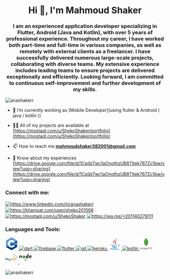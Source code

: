 <h1 align="center">Hi 👋, I'm Mahmoud Shaker</h1>
<h3 align="center">I am an experienced application developer specializing in Flutter, Android (Java and Kotlin), with over 5 years of professional experience. Throughout my career, I have worked both part-time and full-time in various companies, as well as remotely with external clients as a freelancer. I have successfully delivered numerous large-scale projects, collaborating with diverse teams. My extensive experience includes leading teams to ensure projects are delivered exceptionally and efficiently. Looking forward, I am committed to continuous self-improvement and further development of my skills.</h3>

<p align="left"> <img src="https://komarev.com/ghpvc/?username=anashakerr&label=Profile%20views&color=0e75b6&style=flat" alt="anashakerr" /> </p>

- 🔭 I’m currently working as [Mobile Developer](using flutter & Android ( java / kotlin ))

- 👨‍💻 All of my projects are available at [https://mostaql.com/u/ShekoShaker/portfolio](https://mostaql.com/u/ShekoShaker/portfolio)

- 📫 How to reach me **mahmoudshaker382001@gmail.com**

- 📄 Know about my experiences [https://drive.google.com/file/d/1Cpibl7wc1aOnothzUB8Tltek767Zc1bw/view?usp=sharing](https://drive.google.com/file/d/1Cpibl7wc1aOnothzUB8Tltek767Zc1bw/view?usp=sharing)

<h3 align="left">Connect with me:</h3>
<p align="left">
<a href="https://linkedin.com/in/https://www.linkedin.com/in/anashaker/" target="blank"><img align="center" src="https://raw.githubusercontent.com/rahuldkjain/github-profile-readme-generator/master/src/images/icons/Social/linked-in-alt.svg" alt="https://www.linkedin.com/in/anashaker/" height="30" width="40" /></a>
  <a href="https://khamsat.com/user/sheko201566" target="blank"><img align="center" src="https://khamsat.hsoubcdn.com/assets/images/logo-73045c76e830509d4dbe03ea6172d22f047c708fed5435e93ffd47f80ee5ffa4.png" alt="https://khamsat.com/user/sheko201566" height="30" width="40" /></a>
    <a href="https://mostaql.com/u/ShekoShaker" target="blank"><img align="center" src="https://mostaql.hsoubcdn.com/public/assets/images/custom/mostaql-logo-white.svg?id=dc639dfc13cb096309795e9d84ddd15c" alt="https://mostaql.com/u/ShekoShaker" height="30" width="40" /></a>
    <a href="https://wa.me/+201140279111" target="blank"><img align="center" src="https://faq.whatsapp.com/images/presma/whatsapp/whatsapp_logo_green.png" alt="https://wa.me/+201140279111" height="30" width="40" /></a>
</p>

<h3 align="left">Languages and Tools:</h3>
<p align="left"> <a href="https://www.w3schools.com/cpp/" target="_blank" rel="noreferrer"> <img src="https://raw.githubusercontent.com/devicons/devicon/master/icons/cplusplus/cplusplus-original.svg" alt="cplusplus" width="40" height="40"/> </a> <a href="https://dart.dev" target="_blank" rel="noreferrer"> <img src="https://www.vectorlogo.zone/logos/dartlang/dartlang-icon.svg" alt="dart" width="40" height="40"/> </a> <a href="https://firebase.google.com/" target="_blank" rel="noreferrer"> <img src="https://www.vectorlogo.zone/logos/firebase/firebase-icon.svg" alt="firebase" width="40" height="40"/> </a> <a href="https://flutter.dev" target="_blank" rel="noreferrer"> <img src="https://www.vectorlogo.zone/logos/flutterio/flutterio-icon.svg" alt="flutter" width="40" height="40"/> </a> <a href="https://git-scm.com/" target="_blank" rel="noreferrer"> <img src="https://www.vectorlogo.zone/logos/git-scm/git-scm-icon.svg" alt="git" width="40" height="40"/> </a> <a href="https://heroku.com" target="_blank" rel="noreferrer"> <img src="https://www.vectorlogo.zone/logos/heroku/heroku-icon.svg" alt="heroku" width="40" height="40"/> </a> <a href="https://www.java.com" target="_blank" rel="noreferrer"> <img src="https://raw.githubusercontent.com/devicons/devicon/master/icons/java/java-original.svg" alt="java" width="40" height="40"/> </a> <a href="https://kotlinlang.org" target="_blank" rel="noreferrer"> <img src="https://www.vectorlogo.zone/logos/kotlinlang/kotlinlang-icon.svg" alt="kotlin" width="40" height="40"/> </a> <a href="https://www.mongodb.com/" target="_blank" rel="noreferrer"> <img src="https://raw.githubusercontent.com/devicons/devicon/master/icons/mongodb/mongodb-original-wordmark.svg" alt="mongodb" width="40" height="40"/> </a> <a href="https://www.mysql.com/" target="_blank" rel="noreferrer"> <img src="https://raw.githubusercontent.com/devicons/devicon/master/icons/mysql/mysql-original-wordmark.svg" alt="mysql" width="40" height="40"/> </a> <a href="https://nodejs.org" target="_blank" rel="noreferrer"> <img src="https://raw.githubusercontent.com/devicons/devicon/master/icons/nodejs/nodejs-original-wordmark.svg" alt="nodejs" width="40" height="40"/> </a> </p>

<p><img align="center" src="https://github-readme-stats.vercel.app/api/top-langs?username=anashakerr&show_icons=true&locale=en&layout=compact" alt="anashakerr" /></p>
